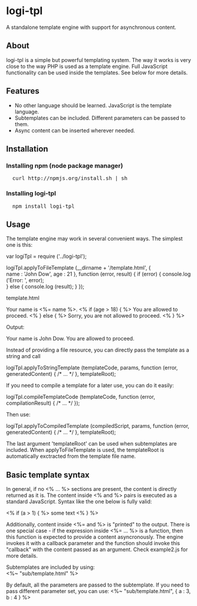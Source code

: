 # logi-tpl 
A standalone template engine with support for asynchronous content.

## About
 
logi-tpl is a simple but powerful templating system.
The way it works is very close to the way PHP is used as a template engine. 
Full JavaScript functionality can be used inside the templates.
See below for more details. 

## Features

* No other language should be learned. JavaScript is the template language.
* Subtemplates can be included. Different parameters can be passed to them.
* Async content can be inserted wherever needed.

## Installation

### Installing npm (node package manager)
<pre>
  curl http://npmjs.org/install.sh | sh
</pre>

### Installing logi-tpl
<pre>
  npm install logi-tpl
</pre>

## Usage

The template engine may work in several convenient ways.
The simplest one is this: 

var logiTpl = require ('../logi-tpl');
		
logiTpl.applyToFileTemplate (__dirname + '/template.html', {	
	name : 'John Dow',
	age : 21
}, function (error, result) {
	if (error) {
		console.log ('Error: ', error);			
	} else {
		console.log (result);
	}
});

template.html

   Your name is <%= name %>.
   <% if (age > 18) { %>
      You are allowed to proceed.
   <% } else { %>
      Sorry, you are not allowed to proceed.
   <% } %> 

Output:

   Your name is John Dow.
   You are allowed to proceed.

Instead of providing a file resource, you can
directly pass the template as a string and call

logiTpl.applyToStringTemplate (templateCode, params, function (error, generatedContent) { /* ... */ }, templateRoot);

If you need to compile a template for a later use, you can do it easily: 

logiTpl.compileTemplateCode (templateCode, function (error, compilationResult) { /* ... */ }); 

Then use:

logiTpl.applyToCompiledTemplate (compiledScript, params, function (error, generatedContent) { /* ... */ }, templateRoot);

The last argument 'templateRoot' can be used when subtemplates are included. When applyToFileTemplate is used, 
the templateRoot is automatically exctracted from the template file name. 

## Basic template syntax

In general, if no <% ... %> sections are present, the content is directly returned as it is.
The content inside <% and %> pairs is executed as a standard JavaScript. 
Syntax like the one below is fully valid:

 <% if (a > 1) { %>
   some text
 <% } %> 
 
Additionally, content inside <%= and %> is "printed" to the output.
There is one special case - if the expression inside <%= ... %> is a function,
then this function is expected to provide a content asyncronously. 
The engine invokes it with a callback parameter and the function should 
invoke this "callback" with the content passed as an argument.
Check example2.js for more details.  

Subtemplates are included by using:		
 <%~ "sub/template.html" %>   

By default, all the parameters are passed to the subtemplate.
If you need to pass different parameter set, you can use:
 <%~ "sub/template.html", { a : 3, b : 4 } %>   
 
